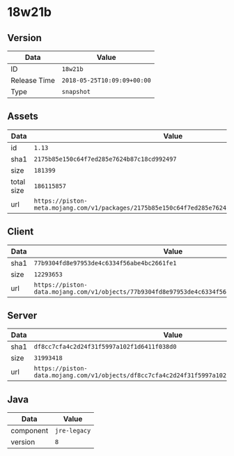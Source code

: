 # 18w21b

## Version

|**Data**        | **Value**                 |
|----------------|-------------------------|
| ID   | ```18w21b```   |
| Release Time   | ```2018-05-25T10:09:09+00:00```   |
| Type   | ```snapshot```   |

## Assets

|**Data**        | **Value**                 |
|----------------|-------------------------|
| id   | ```1.13```   |
| sha1   | ```2175b85e150c64f7ed285e7624b87c18cd992497```   |
| size   | ```181399```   |
| total size  | ```186115857```  |
| url       | ```https://piston-meta.mojang.com/v1/packages/2175b85e150c64f7ed285e7624b87c18cd992497/1.13.json``` |

## Client

|**Data**        | **Value**                 |
|----------------|-------------------------|
| sha1   | ```77b9304fd8e97953de4c6334f56abe4bc2661fe1```   |
| size   | ```12293653```   |
| url       | ```https://piston-data.mojang.com/v1/objects/77b9304fd8e97953de4c6334f56abe4bc2661fe1/client.jar``` |

## Server

|**Data**        | **Value**                 |
|----------------|-------------------------|
| sha1   | ```df8cc7cfa4c2d24f31f5997a102f1d6411f038d0```   |
| size   | ```31993418```   |
| url       | ```https://piston-data.mojang.com/v1/objects/df8cc7cfa4c2d24f31f5997a102f1d6411f038d0/server.jar``` |

## Java

|**Data**        | **Value**                 |
|----------------|-------------------------|
| component   | ```jre-legacy```   |
| version   | ```8```   |